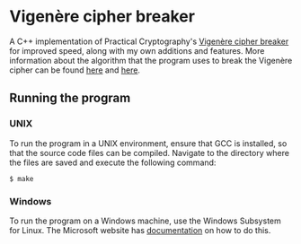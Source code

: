 # Vigenère cipher breaker

A C++ implementation of Practical Cryptography's <a href="https://github.com/jameslyons/python_cryptanalysis/blob/master/break_vigenere.py">Vigenère cipher breaker</a> for improved speed, along with my own additions and features. More information about the algorithm that the program uses to break the Vigenère cipher can be found <a href="http://practicalcryptography.com/cryptanalysis/stochastic-searching/cryptanalysis-vigenere-cipher-part-2/">here</a> and <a href="http://practicalcryptography.com/cryptanalysis/text-characterisation/quadgrams/">here</a>.

## Running the program
### UNIX
To run the program in a UNIX environment, ensure that GCC is installed, so that the source code files can be compiled. Navigate to the directory where the files are saved and execute the following command:
```
$ make
```
### Windows
To run the program on a Windows machine, use the Windows Subsystem for Linux. The Microsoft website has <a href="https://docs.microsoft.com/en-us/windows/wsl/install-win10">documentation</a> on how to do this.
